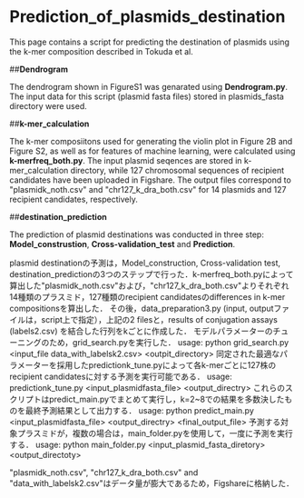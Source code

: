 # Prediction_of_plasmids_destination

This page contains a script for predicting the destination of plasmids using the k-mer composition described in Tokuda et al.

##**Dendrogram**

The dendrogram shown in FigureS1 was genarated using **Dendrogram.py**.
The input data for this script (plasmid fasta files) stored in plasmids_fasta directory were used. 

##**k-mer_calculation**

The k-mer composiitons used for generating the violin plot in Figure 2B and Figure S2, as well as for features of machine learning, were calculated using **k-merfreq_both.py**. 
The input plasmid seqences are stored in k-mer_calculation directory, while 127 chromosomal sequences of recipient candidates have been uploaded in Figshare.
The output files correspond to "plasmidk_noth.csv" and "chr127_k_dra_both.csv" for 14 plasmids and 127 recipient candidates, respectively. 

##**destination_prediction**

The prediction of plasmid destinations was conducted in three step: **Model_construstion**, **Cross-validation_test** and **Prediction**. 

plasmid destinationの予測は，Model_construction, Cross-validation test, destination_predictionの3つのステップで行った．k-merfreq_both.pyによって算出した"plasmidk_noth.csv"および，"chr127_k_dra_both.csv"よりそれぞれ14種類のプラスミド，127種類のrecipient candidatesのdifferences in k-mer compositionsを算出した．
その後，data_preparation3.py (input, outputファイルは，script上で指定），上記の2 filesと，results of conjugation assays (labels2.csv) を結合した行列をkごとに作成した．
モデルパラメーターのチューニングのため，grid_search.pyを実行した．
usage: python grid_search.py <input_file data_with_labelsk2.csv> <outpit_directory> 
同定された最適なパラメーターを採用したpredictionk_tune.pyによって各k-merごとに127株のrecipient candidatesに対する予測を実行可能である．
usage: predictionk_tune.py <input_plasmidfasta_file> <output_directry>
これらのスクリプトはpredict_main.pyでまとめて実行し，k=2~8での結果を多数決したものを最終予測結果として出力する．
usage: python predict_main.py <input_plasmidfasta_file> <output_directry> <final_output_file>
予測する対象プラスミドが，複数の場合は，main_folder.pyを使用して，一度に予測を実行する．
usage: python main_folder.py <input_plasmid_fasta_diretory> <output_directoty>

"plasmidk_noth.csv", "chr127_k_dra_both.csv" and "data_with_labelsk2.csv"はデータ量が膨大であるため，Figshareに格納した．


